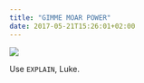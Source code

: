 ```yaml
---
title: "GIMME MOAR POWER"
date: 2017-05-21T15:26:01+02:00
---
```



![]({attach}gimme-moar-power.png)

Use `EXPLAIN`, Luke.
